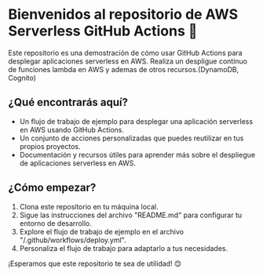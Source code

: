 # Bienvenidos al repositorio de AWS Serverless GitHub Actions 🚀

Este repositorio es una demostración de cómo usar GitHub Actions para desplegar aplicaciones serverless en AWS.
Realiza un despligue continuo de funciones lambda en AWS y ademas de otros recursos.(DynamoDB, Cognito)

## ¿Qué encontrarás aquí?

- Un flujo de trabajo de ejemplo para desplegar una aplicación serverless en AWS usando GitHub Actions.
- Un conjunto de acciones personalizadas que puedes reutilizar en tus propios proyectos.
- Documentación y recursos útiles para aprender más sobre el despliegue de aplicaciones serverless en AWS.

## ¿Cómo empezar?

1. Clona este repositorio en tu máquina local.
2. Sigue las instrucciones del archivo "README.md" para configurar tu entorno de desarrollo.
3. Explore el flujo de trabajo de ejemplo en el archivo "/.github/workflows/deploy.yml".
4. Personaliza el flujo de trabajo para adaptarlo a tus necesidades.

¡Esperamos que este repositorio te sea de utilidad! 😊
